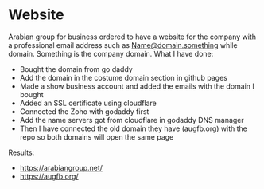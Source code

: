 # Website
Arabian group for business ordered to have a website for the company with a professional email address such as Name@domain.something while domain. Something is the company domain. 
What I have done:
- Bought the domain from go daddy 
- Add the domain in the costume domain section in github pages
- Made a show business account and added the emails with the domain I bought
- Added an SSL certificate using cloudflare
- Connected the Zoho with godaddy first
- Add the name servers got from cloudflare in godaddy DNS manager 
- Then I have connected the old domain they have (augfb.org) with the repo so both domains will open the same page

Results:
- https://arabiangroup.net/
- https://augfb.org/
